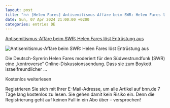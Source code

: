 ```yaml
---
layout: post
title: "🔥🔥 [Helen Fares] Antisemitismus-Affäre beim SWR: Helen Fares löst Entrüstung aus"
date: Sun, 07 Apr 2024 21:00:00 +0200
categories: entries DE
---
```

[Antisemitismus-Affäre beim SWR: Helen Fares löst Entrüstung aus](https://bnn.de/mittelbaden/baden-baden/antisemitismus-affaere-beim-swr-ausserungen-von-moderatorin-helen-fares-loesen-entruestung-aus)

![Antisemitismus-Affäre beim SWR: Helen Fares löst Entrüstung aus](https://static.bnn.de/mittelbaden/baden-baden/Screenshot-ARD-Moderatorin.jpg-56ufrw/alternates/LANDSCAPE_13x7_BASE/Screenshot%20ARD-Moderatorin.jpg?sharing=premium)

Die Deutsch-Syrerin Helen Fares moderiert für den Südwestrundfunk (SWR) eine „kontroverse“ Online-Diskussionssendung. Dass sie zum Boykott israelfreundlicher ...

Kostenlos weiterlesen

Registrieren Sie sich mit Ihrer E-Mail-Adresse, um alle Artikel auf bnn.de 7 Tage lang kostenlos zu lesen. Sie gehen damit kein Risiko ein. Denn die Registrierung geht auf keinen Fall in ein Abo über – versprochen!

